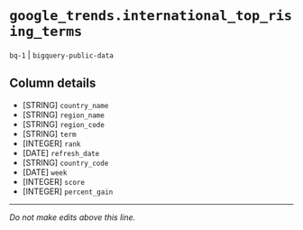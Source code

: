 # `google_trends.international_top_rising_terms`
`bq-1` | `bigquery-public-data`

## Column details
* [STRING]    `country_name`
* [STRING]    `region_name`
* [STRING]    `region_code`
* [STRING]    `term`
* [INTEGER]   `rank`
* [DATE]      `refresh_date`
* [STRING]    `country_code`
* [DATE]      `week`
* [INTEGER]   `score`
* [INTEGER]   `percent_gain`

-------------------------------------------------------------------------------
*Do not make edits above this line.*
